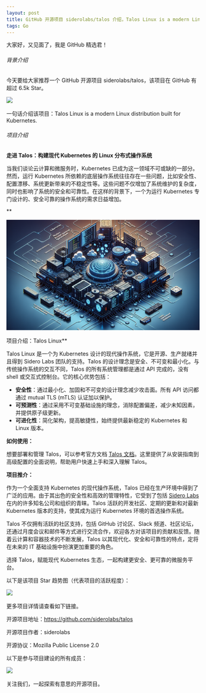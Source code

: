 ```yaml
---
layout: post
title: GitHub 开源项目 siderolabs/talos 介绍，Talos Linux is a modern Linux distribution built for Kubernetes.
tags: Go
---
```


大家好，又见面了，我是 GitHub 精选君！

###### 背景介绍

今天要给大家推荐一个 GitHub 开源项目 siderolabs/talos，该项目在 GitHub 有超过 6.5k Star。

![](https://stats.deeptrain.net/repo/siderolabs/talos/?theme=light)

一句话介绍该项目：Talos Linux is a modern Linux distribution built for Kubernetes.





###### 项目介绍

**走进 Talos：构建现代 Kubernetes 的 Linux 分布式操作系统**

当我们谈论云计算和微服务时，Kubernetes 已成为这一领域不可或缺的一部分。然而，运行 Kubernetes 所依赖的底层操作系统往往存在一些问题，比如安全性、配置漂移、系统更新带来的不稳定性等。这些问题不仅增加了系统维护的复杂度，同时也影响了系统的安全和可靠性。在这样的背景下，一个为运行 Kubernetes 专门设计的、安全可靠的操作系统的需求日益增加。

**

![](https://raw.githubusercontent.com/ZhuPeng/pic/master/mac/compress_tmp-dc46fd1b6a8ac133a9f7b1119b7d442b.png)

项目介绍：Talos Linux**

Talos Linux 是一个为 Kubernetes 设计的现代操作系统，它是开源、生产就绪并且得到 Sidero Labs 团队的支持。Talos 的设计理念是安全、不可变和最小化。与传统操作系统的交互不同，Talos 的所有系统管理都是通过 API 完成的，没有 shell 或交互式控制台。它的核心优势包括：

- **安全性**：通过最小化、加固和不可变的设计理念减少攻击面。所有 API 访问都通过 mutual TLS (mTLS) 认证加以保护。
- **可预测性**：通过采用不可变基础设施的理念，消除配置偏差，减少未知因素，并提供原子级更新。
- **可进化性**：简化架构，提高敏捷性，始终提供最新稳定的 Kubernetes 和 Linux 版本。

**如何使用：**

想要部署和管理 Talos，可以参考官方文档 [Talos 文档](https://www.talos.dev/docs/latest/)。这里提供了从安装指南到高级配置的全面说明，帮助用户快速上手和深入理解 Talos。

**项目推介：**

作为一个全面支持 Kubernetes 的现代操作系统，Talos 已经在生产环境中得到了广泛的应用。由于其出色的安全性和高效的管理特性，它受到了包括 [Sidero Labs](https://www.SideroLabs.com/) 在内的许多知名公司和组织的青睐。Talos 活跃的开发社区、定期的更新和对最新 Kubernetes 版本的支持，使其成为运行 Kubernetes 环境的首选操作系统。

Talos 不仅拥有活跃的社区支持，包括 GitHub 讨论区、Slack 频道、社区论坛，还通过月度会议和邮件等方式进行交流合作，欢迎各方对该项目的贡献和反馈。随着云计算和容器技术的不断发展，Talos 以其现代化、安全和可靠性的特点，定将在未来的 IT 基础设施中扮演更加重要的角色。

选择 Talos，赋能现代 Kubernetes 生态，一起构建更安全、更可靠的微服务平台。

以下是该项目 Star 趋势图（代表项目的活跃程度）：

![](https://api.star-history.com/svg?repos=siderolabs/talos&type=Timeline)

更多项目详情请查看如下链接。

开源项目地址：https://github.com/siderolabs/talos 

开源项目作者：siderolabs

开源协议：Mozilla Public License 2.0

以下是参与项目建设的所有成员：

![](https://contrib.rocks/image?repo=siderolabs/talos)

关注我们，一起探索有意思的开源项目。

